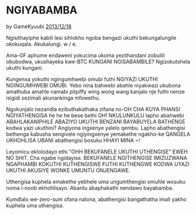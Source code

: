 # NGIYABAMBA

by GameKyuubi [2013/12/18](https://bitcointalk.org/index.php?topic=375643.0)

<LanguageDropdown/>

Ngisithayiphe kabili lesi sihlokho ngoba bengazi ukuthi bekungalungile okokuqala. Akukalungi. w / e.

Ama-GF aphume endaweni yokucima ukoma yezithandani zobulili obubodwa, ukushayeka kwe-BTC KUNGANI NGISABAMBILE? Ngizokutshela ukuthi kungani.

Kungenxa yokuthi ngingumhwebi omubi futhi NGIYAZI UKUTHI NGINGUMHWEBI OMUBI. Yebo nina bahwebi abahle niyakwazi ukubona amathuba amahle namabi pitpiffy wing wong wang kanjalo nje futhi nenze isigidi sezimali akunankinga mfowethu. 

Ngokunjalo nezandla ezibuthakathaka zifana no-OH CHA KUYA PHANSI NGIYATHENGISA he he he  bese bethi OH! NKULUNKULU lapho abahwebi ABAHLAKANIPHILE ABAZIYO UKUTHI BENZANI BAYABUYELA BATHENGE kodwa yazi ukuthini? Angiyona ingxenye yalelo qembu. Lapho abathengisi bethenga kabusha sengivele ngiyingxenye yemakethe ngakho-ke QANGELA UKHOHLISA UBANI abathengisi bosuku HHAYI MINA ~! 

Leyomicu eklolodayo ethi "OHH BEKUFANELE UKUTHI UTHENGISE" EWEH NO SHIT. Cha ngabe ngidayise. BEKUFANELE NGITHENGISE IMIZUZWANA NGAPHAMBI KOKUTHI KUTHENGISWE FUTHI KUTHENGWE KODWA UYAZI UKUTHI AKUSIYE WONKE UMUNTU ONJENGAWE. 

Uthengisa kuphela emakethe yebhele uma ungumthengisi omuhle wosuku noma i-noob ekhohlisayo. Abantu abaphakathi nendawo bayabamba.  

Kumdlalo we-zero-sum ofana nalona, ​​abathengisi bangathatha imali yakho kuphela uma uthengisa.